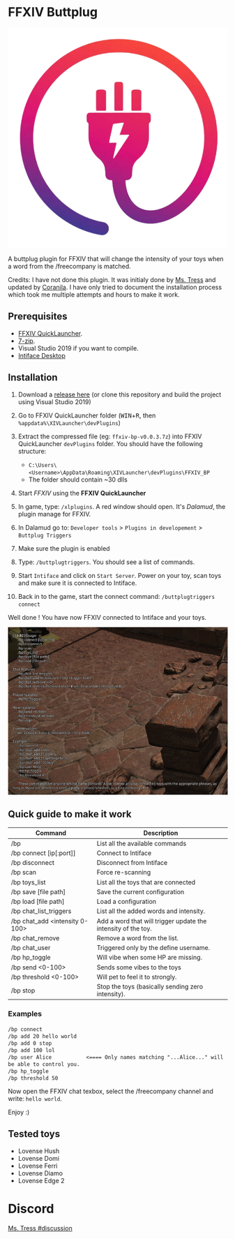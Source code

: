 # FFXIV Buttplug

![logo](./Data/logo.png)

A buttplug plugin for FFXIV that will change the intensity of your toys when a word from the /freecompany is matched.

Credits: I have not done this plugin. It was initialy done by 
[Ms. Tress](https://discord.com/channels/793663567424520194/793663567865970701/793673706411917363) and updated by [Coranila](https://github.com/crnilaaaa/SamplePlugin).
I have only tried to document the installation process which took me multiple attempts and hours to make it work.

## Prerequisites
- [FFXIV QuickLauncher](https://github.com/goatcorp/FFXIVQuickLauncher).
- [7-zip](https://www.7-zip.org/).
- Visual Studio 2019 if you want to compile.
- [Intiface Desktop](https://intiface.com/desktop/)


## Installation

1. Download a [release here](https://github.com/kacie8989/FFXIV_BP/releases)
(or clone this repository and build the project using Visual Studio 2019)
2. Go to FFXIV QuickLauncher folder (<kbd>WIN</kbd>+<kbd>R</kbd>, then `%appdata%\XIVLauncher\devPlugins`)
3. Extract the compressed file (eg: `ffxiv-bp-v0.0.3.7z`) into FFXIV QuickLauncher `devPlugins` folder. You should have the following structure:

    - `C:\Users\<Username>\AppData\Roaming\XIVLauncher\devPlugins\FFXIV_BP`
    - The folder should contain ~30 dlls

4. Start *FFXIV* using the **FFXIV QuickLauncher**
5. In game, type: `/xlplugins`. A red window should open. It's *Dalamud*, the plugin manage for FFXIV.
6. In Dalamud go to: `Developer tools` > `Plugins in developement` > `Buttplug Triggers`
7. Make sure the plugin is enabled
8. Type: `/buttplugtriggers`. You should see a list of commands.
9. Start `Intiface` and click on `Start Server`. Power on your toy, scan toys and make sure it is connected to Intiface.
10. Back in to the game, start the connect command: `/buttplugtriggers connect`

Well done ! You have now FFXIV connected to Intiface and your toys. 

![ingame](./Docs/screenshot.png)

## Quick guide to make it work

| Command                | Description  |
|------------------------|--------------|
| /bp | List all the available commands |
| /bp connect [ip[:port]] | Connect to Intiface |
| /bp disconnect | Disconnect from Intiface |
| /bp scan | Force re-scanning |
| /bp toys_list | List all the toys that are connected |
| /bp save [file path] | Save the current configuration |
| /bp load [file path] | Load a configuration |
| /bp chat_list_triggers | List all the added words and intensity. |
| /bp chat_add <intensity 0-100> <The words to match> | Add a word that will trigger update the intensity of the toy. |
| /bp chat_remove <id> | Remove a word from the list. |
| /bp chat_user <username> | Triggered only by the define username. |
| /bp hp_toggle | Will vibe when some HP are missing. |
| /bp send <0-100> | Sends some vibes to the toys |
| /bp threshold <0-100> | Will pet to feel it to strongly. |
| /bp stop | Stop the toys (basically sending zero intensity). |

### Examples

```
/bp connect
/bp add 20 hello world
/bp add 0 stop
/bp add 100 lol
/bp user Alice           <==== Only names matching "...Alice..." will be able to control you. 
/bp hp_toggle
/bp threshold 50
```

Now open the FFXIV chat texbox, select the /freecompany channel and write: `hello world`.

Enjoy :)
                               
## Tested toys
                               
- Lovense Hush
- Lovense Domi
- Lovense Ferri
- Lovense Diamo
- Lovense Edge 2

# Discord

[Ms. Tress #discussion](https://discord.gg/fx5pABsE)

